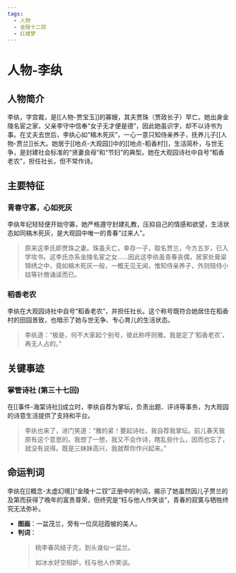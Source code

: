 ```yaml
---
tags:
  - 人物
  - 金陵十二钗
  - 红楼梦
---
```


# 人物-李纨

## 人物简介

李纨，字宫裁，是[[人物-贾宝玉]]的寡嫂，其夫贾珠（贾政长子）早亡。她出身金陵名宦之家，父亲李守中信奉“女子无才便是德”，因此她虽识字，却不以诗书为事。在丈夫去世后，李纨心如“槁木死灰”，一心一意只知侍亲养子，抚养儿子[[人物-贾兰]]长大。她居于[[地点-大观园]]中的[[地点-稻香村]]，生活简朴，与世无争，是封建社会标准的“贤妻良母”和“节妇”的典型。她在大观园诗社中自号“稻香老农”，担任社长，但不常作诗。

## 主要特征

### 青春守寡，心如死灰
李纨年纪轻轻便开始守寡，她严格遵守封建礼教，压抑自己的情感和欲望，生活状态如同槁木死灰，是大观园中唯一的青春“过来人”。
> 原来这李氏即贾珠之妻。珠虽夭亡，幸存一子，取名贾兰，今方五岁，已入学攻书。这李氏亦系金陵名宦之女……因此这李纨虽青春丧偶，居家处膏粱锦绣之中，竟如槁木死灰一般，一概无见无闻，惟知侍亲养子，外则陪侍小姑等针黹诵读而已。

### 稻香老农
李纨在大观园诗社中自号“稻香老农”，并担任社长。这个称号既符合她居住在稻香村的田园景致，也暗示了她与世无争、专心育儿的生活状态。
> 李纨道：“极是，何不大家起个别号，彼此称呼则雅。我是定了‘稻香老农’，再无人占的。”

## 关键事迹

### 掌管诗社 (第三十七回)
在[[事件-海棠诗社]]成立时，李纨自荐为掌坛，负责出题、评诗等事务，为大观园的诗意生活提供了支持和平台。
> 李纨也来了，进门笑道：“雅的紧！要起诗社，我自荐我掌坛。前儿春天我原有这个意思的。我想了一想，我又不会作诗，瞎乱些什么，因而也忘了，就没有说得。既是三妹妹高兴，我就帮你作兴起来。”

## 命运判词

李纨在[[概念-太虚幻境]]“金陵十二钗”正册中的判词，揭示了她虽然因儿子贾兰的及第而获得了晚年的富贵尊荣，但终究是“枉与他人作笑谈”，青春的寂寞与牺牲终究无法弥补。

*   **图画**：一盆茂兰，旁有一位凤冠霞帔的美人。
*   **判词**：
    > 桃李春风结子完，到头谁似一盆兰。
    >
    > 如冰水好空相妒，枉与他人作笑谈。
